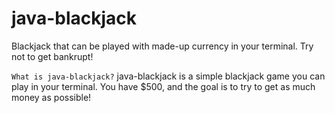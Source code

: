 # java-blackjack
Blackjack that can be played with made-up currency in your terminal. Try not to get bankrupt!

`What is java-blackjack?`
java-blackjack is a simple blackjack game you can play in your terminal. You have $500, and the goal is to try to get as much money as possible!
